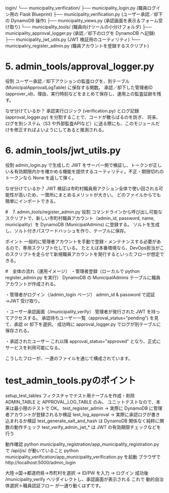 login/
  └── municipality_verification/
       ├── municipality_login.py        (職員ログイン用の Flask Blueprint)
       ├── municipality_verification.py       (ユーザー承認／却下の DynamoDB 操作)
       ├── municipality_views.py              (承認画面を表示＆フォーム受け取り)
       └── municipality_tools/          (職員向けツールの小分けフォルダ)
           ├── municipality_approval_logger.py   (承認／却下のログを DynamoDB へ記録)
           ├── municipality_jwt_utils.py         (JWT 検証用のユーティリティ)
           └── municipaliry_register_admin.py    (職員アカウントを登録するスクリプト)

# 5. admin_tools/approval_logger.py
役割
ユーザー承認／却下アクションの監査ログを、別テーブル (MunicipalApprovalLogTable) に保存する関数。
承認／却下した管理者ID (approver_id)、理由、実行時刻などをまとめて保存し、運用上の監査証跡を残す。

なぜ分けているか？
承認実行ロジック (verification.py) とログ記録 (approval_logger.py) を分割することで、コードが散らばるのを防ぎ、
将来、ログを別システム（S3 や外部監査APIなど）に送る際にも、このモジュールだけを修正すればよいようにしてあると推測される。

# 6. admin_tools/jwt_utils.py
役割
admin_login.py で生成した JWT をサーバー側で検証し、トークンが正しい＆有効期限内かを確かめる機能を提供するユーティリティ。不正・期限切れのトークンなら None を返して弾く。

なぜ分けているか？
JWT 検証は市町村職員用アクション全体で使い回される可能性が高いため、一箇所にまとめるメリットが大きい。
どのファイルからでも簡単にインポートできる。

#　7. admin_tools/register_admin.py
役割
コマンドラインから呼び出し可能なスクリプトで、新しい市町村職員アカウント（admin_id, password, name, municipality）を DynamoDB (MunicipalAdmins) に登録する。
ソルトを生成し、ソルト付きパスワードハッシュを作り、テーブルに保存。

ポイント
一般的に管理者アカウントを手動で登録・メンテナンスする必要があるので、専用スクリプト化している。
たとえば本番環境なら、DevOps担当がこのスクリプトを走らせて新規職員アカウントを発行するといったフローが想定できる。

#　全体の流れ（運用イメージ）
・管理者登録（ローカルで python register_admin.py を実行）
DynamoDB の MunicipalAdmins テーブルに職員アカウントが作成される。

・管理者がログイン（/admin_login ページ）
admin_id & password で認証→JWT 受け取り。

・ユーザー承認画面（/municipality_verify）
管理者が発行された JWT を持ってアクセスする。
承認待ちユーザー一覧（approval_status="pending") を見て、承認 or 却下を選択。
成功時に approval_logger.py でログが別テーブルに保存される。

・承認されたユーザー
これ以降 approval_status="approved" となり、正式にサービスを利用可能になる。

こうしたフローが、一連のファイルを通じて構成されています。


# test_admin_tools.pyのポイント
setup_test_tables フィクスチャでテスト用テーブルを作成・削除
ADMIN_TABLE と APPROVAL_LOG_TABLE のみ。
ユニットテストなので、本来は最小限のテストで OK。
test_register_admin → 実際に DynamoDB に管理者アカウントが登録されるか検証
test_log_approval → 実際に承認ログが書き込まれるか検証
test_generate_salt_and_hash は DynamoDB 関係なく純粋に関数の動作チェック
test_verify_admin_jwt_* は JWT の有効期限チェックなどを行う


動作確認
python municipality_registration/app_municipality_registration.py で /api/jis/ が動いていること
python municipality_verification/app_municipality_verification.py を起動
ブラウザで http://localhost:5000/admin_login

大陸→国→都道府県→市町村を選択 → ID/PW を入力 → ログイン
成功後 /municipality_verify へリダイレクトし、承認画面が表示される
これで 動的自治体選択＋職員認証フロー が一通り動くはずです。